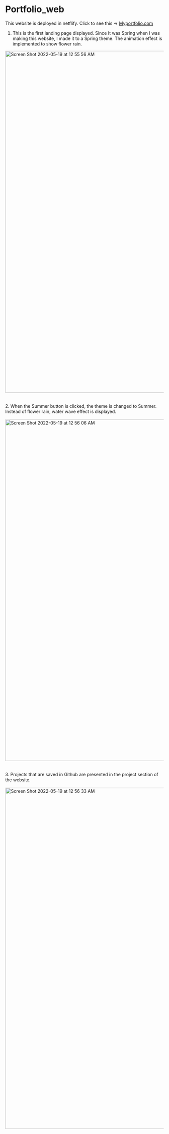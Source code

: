 # Portfolio_web

This website is deployed in netflify. Click to see this -> [Myportfolio.com](https://yaunportfolio.netlify.app)

1. This is the first landing page displayed. Since It was Spring when I was making this website, I made it to a Spring theme.
The animation effect is implemented to show flower rain.

<img width="1082" alt="Screen Shot 2022-05-19 at 12 55 56 AM" src="https://user-images.githubusercontent.com/104736314/169243063-fc1a03a4-d3b2-4000-833c-3f0e56e7fc79.png">
<br>
<br>
<br>
2. When the Summer button is clicked, the theme is changed to Summer. Instead of flower rain, water wave effect is displayed.
<br>
<br>
<img width="1081" alt="Screen Shot 2022-05-19 at 12 56 06 AM" src="https://user-images.githubusercontent.com/104736314/169242924-ab842ffb-3713-4603-9757-80d35c6b1b6a.png">
<br>
<br>
<br>
3. Projects that are saved in Github are presented in the project section of the website.
<br>
<br>
<img width="1080" alt="Screen Shot 2022-05-19 at 12 56 33 AM" src="https://user-images.githubusercontent.com/104736314/169242928-5473a16a-cdf6-4523-a390-34b7e36a46d4.png">
